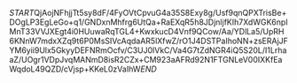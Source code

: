 $START$QjAojNFhjjTt5sy8dF/4FyOVtCpvuG4a35S8Exy8g/Usf9qnQPXTrisBe+DOgLP3EgLeGo+q1/GNDxnMhfrg6UtQa+RaEXqR5h8JDjnljfKIh7XdWGK6npIMnT33VVJXEgt4i0HUuwaRqTGL4+KwxkucD4Vnf9QCow/Aa/YDlLa5/UpRH6KNnW7mdxXZq9t6P0MsSIVcAqdaAR5lXfwZ/rO1J4DSTPaIhoNN+zsERAjJFYM6yii9Ulx5GkyyDEFNRmOcfv/C3UJ0lVkC/Va4G7tZdNGR4iQ5S20L/I1LrhaaZ/UOgr1VDpJvqMANmD8isR2CZx+CM923aAFRd92N1FTGNLeV00IXKfEaWqdoL49QZD/cVjsp+KKeL0zVaIhW$END$